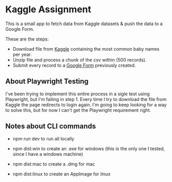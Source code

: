 # Kaggle Assignment

This is a small app to fetch data from Kaggle datasets & push the data to a Google Form.

These are the steps:

- Download file from [Kaggle](https://www.kaggle.com/datasets/thedevastator/us-baby-names-by-year-of-birth?select=babyNamesUSYOB-full.csv) containing the most common baby names per year.
- Unzip file and process a chunk of the csv within (500 records).
- Submit every record to a [Google Form](https://docs.google.com/forms/d/12GWPdXfuN8lI1bxu8WB8QrZmUtHs2fHqm2dbZkJtul4/edit) previously created.

## About Playwright Testing
I've been trying to implement this entire process in a sigle test using Playwright, but I'm failing in step 1. Every time I try to download the file from Kaggle the page redirects to login again. I'm going to keep looking for a way to solve this, but for now I can't get the Playwright requirement right.

## Notes about CLI commands
- npm run dev to run all locally

- npm dist:win to create an .exe for windows (this is the only one I tested, since I have a windows machine)
- npm dist:mac to create a .dmg for mac
- npm dist:linux to create an AppImage for linux